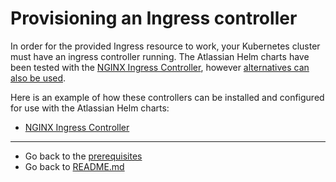 # Provisioning an Ingress controller
In order for the provided Ingress resource to work, your Kubernetes cluster must have an ingress controller running. The Atlassian Helm charts have been tested with the [NGINX Ingress Controller](https://kubernetes.github.io/ingress-nginx/), however [alternatives can also be used](https://kubernetes.io/docs/concepts/services-networking/ingress-controllers/#additional-controllers). 

Here is an example of how these controllers can be installed and configured for use with the Atlassian Helm charts:

* [NGINX Ingress Controller](INGRESS_NGINX.md)

***
* Go back to the [prerequisites](../../PREREQUISITES.md)
* Go back to [README.md](../../../README.md)
